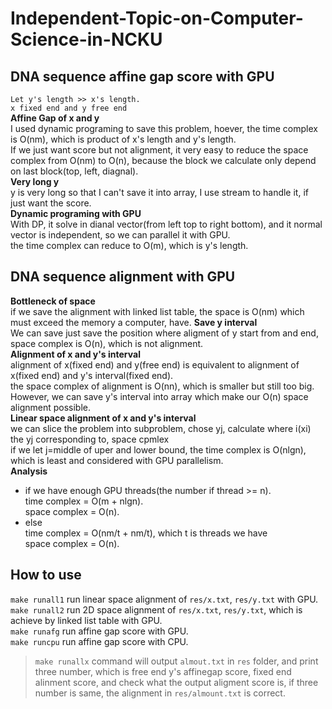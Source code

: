 # Independent-Topic-on-Computer-Science-in-NCKU  
## DNA sequence affine gap score with GPU  
`Let y's length >> x's length.`  
`x fixed end and y free end`  
**Affine Gap of x and y**  
I used dynamic programing to save this problem, hoever, the time complex is O(nm), which is product of x's length and y's length.  
If we just want score but not alignment, it very easy to reduce the space complex from O(nm) to O(n), because the block we calculate only depend on last block(top, left, diagnal).  
**Very long y**  
y is very long so that I can't save it into array, I use stream to handle it, if just want the score.  
**Dynamic programing with GPU**  
With DP, it solve in dianal vector(from left top to right bottom), and it normal vector is independent, so we can parallel it with GPU.  
the time complex can reduce to O(m), which is y's length.  
## DNA sequence alignment with GPU  
**Bottleneck of space**  
if we save the alignment with linked list table, the space is O(nm) which must exceed the memory a computer, have.
**Save y interval**  
We can save just save the position where aligment of y start from and end, space complex is O(n), which is not alignment.  
**Alignment of x and y's interval**  
alignment of x(fixed end) and y(free end) is equivalent to alignment of x(fixed end) and y's interval(fixed end).  
the space complex of alignment is O(nn), which is smaller but still too big. However, we can save y's interval into array which make our O(n) space alignment possible.  
**Linear space alignment of x and y's interval**  
we can slice the problem into subproblem, chose yj, calculate where i(xi) the yj corresponding to, space cpmlex  
if we let j=middle of uper and lower bound, the time complex is O(nlgn),  which is least and considered with GPU parallelism.  
**Analysis**  
* if we have enough GPU threads(the number if thread >= n).  
time complex = O(m + nlgn).  
space complex = O(n).  
* else  
time complex = O(nm/t + nm/t), which t is threads we have  
space complex = O(n).  
## How to use  
`make runall1` run linear space alignment of `res/x.txt`, `res/y.txt` with GPU.  
`make runall2` run 2D space alignment of `res/x.txt`, `res/y.txt`, which is achieve by linked list table with GPU.  
`make runafg` run affine gap score with GPU.  
`make runcpu` run affine gap score with CPU.  
> `make runallx` command will output `almout.txt` in `res` folder, and print three number, which is free end y's affinegap score, fixed end alinment score, and check what the output aligment score is, if three number is same, the alignment in `res/almount.txt` is correct.  
